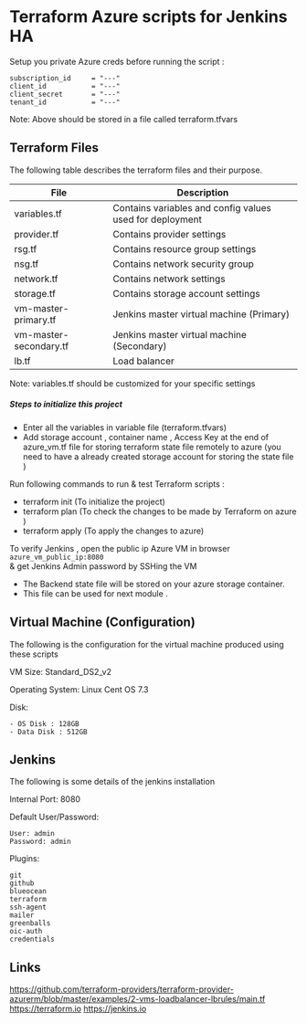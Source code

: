 # Terraform Azure scripts for Jenkins HA

Setup you private Azure creds before running the script :

```
subscription_id     = "---"
client_id           = "---"
client_secret       = "---"
tenant_id           = "---"
```

Note: Above should be stored in a file called terraform.tfvars

## Terraform Files

The following table describes the terraform files and their purpose.  

| File                | Description       | 
| ------------------- | ----------------- | 
| variables.tf      | Contains variables and config values used for deployment| 
| provider.tf       | Contains provider settings     |
| rsg.tf       | Contains resource group settings     |
| nsg.tf            | Contains network security group     |   
| network.tf       | Contains network settings     |
| storage.tf       | Contains storage account settings     |
| vm-master-primary.tf       | Jenkins master virtual machine (Primary)     |
| vm-master-secondary.tf       | Jenkins master virtual machine (Secondary)     |
| lb.tf       | Load balancer     |

Note: variables.tf should be customized for your specific settings

##### Steps to initialize this project
- Enter all the variables in variable file (terraform.tfvars)
- Add storage account , container name , Access Key at the end of  azure_vm.tf file for storing terraform state file remotely to azure (you need to have a already created storage account for storing the state file )

Run following commands to run & test Terraform scripts :

- terraform init        (To initialize the project)
- terraform plan        (To check the changes to be made by Terraform on azure )
- terraform apply       (To apply the changes to azure)


To verify Jenkins , open the public ip Azure VM in browser
```azure_vm_public_ip:8080```    
& get Jenkins Admin password by SSHing the VM

- The Backend state file will be stored on your azure storage container.
- This file can be used for next module .

## Virtual Machine (Configuration)
The following is the configuration for the virtual machine produced using these scripts

VM Size: Standard_DS2_v2

Operating System: Linux Cent OS 7.3

Disk: 

    - OS Disk : 128GB
    - Data Disk : 512GB

## Jenkins
The following is some details of the jenkins installation

Internal Port: 8080

Default User/Password:
```
User: admin
Password: admin
```

Plugins:
```
git
github
blueocean
terraform
ssh-agent
mailer
greenballs
oic-auth
credentials
```

## Links

https://github.com/terraform-providers/terraform-provider-azurerm/blob/master/examples/2-vms-loadbalancer-lbrules/main.tf
https://terraform.io
https://jenkins.io